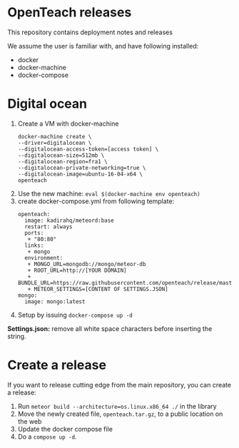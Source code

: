 # OpenTeach releases
This repository contains deployment notes and releases

We assume the user is familiar with, and have following installed:

* docker
* docker-machine
* docker-compose

# Digital ocean

1. Create a VM with docker-machine
   ```
   docker-machine create \
   --driver=digitalocean \
   --digitalocean-access-token=[access token] \
   --digitalocean-size=512mb \
   --digitalocean-region=fra1 \
   --digitalocean-private-networking=true \
   --digitalocean-image=ubuntu-16-04-x64 \
   openteach
   ```
2. Use the new machine: `eval $(docker-machine env openteach)`
3. create docker-compose.yml from following template:
   ```
   openteach:
     image: kadirahq/meteord:base
     restart: always
     ports:
      + "80:80"
     links:
      + mongo
     environment:
      + MONGO_URL=mongodb://mongo/meteor-db
      + ROOT_URL=http://[YOUR DOMAIN]
      + BUNDLE_URL=https://raw.githubusercontent.com/openteach/release/master/releases/[RELEASE].tar.gz
      + METEOR_SETTINGS=[CONTENT OF SETTINGS.JSON]
   mongo:
     image: mongo:latest
   ```
4. Setup by issuing `docker-compose up -d`

__Settings.json:__ remove all white space characters before inserting the
string.

# Create a release
If you want to release cutting edge from the main repository, you can create a
release:

1. Run `meteor build --architecture=os.linux.x86_64 ./` in the library
2. Move the newly created file, `openteach.tar.gz`, to a public location on
   the web
3. Update the docker compose file
4. Do a `compose up -d`.
